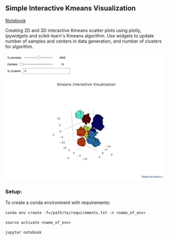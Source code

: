 ## Simple Interactive Kmeans Visualization
[Notebook](notebooks/kmeans_viz.ipynb)

Creating 2D and 3D interactive Kmeans scatter plots using plotly, ipywidgets and scikit-learn's Kmeans algorithm. Use widgets to update number of samples and centers in data generation, and number of clusters for algorithm.

<img src="images/3d_demo.gif" alt="3d_demo.gif" width="600"/>




### Setup:</b>

To create a conda environment with requirements:

```conda env create -f=/path/to/requirements.txt -n <name_of_env>```</b>

```source activate <name_of_env>```</b>

```jupyter notebook```
